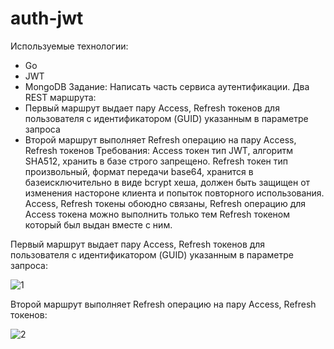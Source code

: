 # auth-jwt
Используемые технологии:
- Go 
- JWT 
- MongoDB
Задание:
Написать часть сервиса аутентификации.
Два REST маршрута:
- Первый маршрут выдает пару Access, Refresh токенов для пользователя с идентификатором (GUID) указанным в параметре запроса
- Второй маршрут выполняет Refresh операцию на пару Access, Refresh токенов
Требования:
Access токен тип JWT, алгоритм SHA512, хранить в базе строго запрещено.
Refresh токен тип произвольный, формат передачи base64, хранится в базеисключительно в виде bcrypt хеша, должен быть защищен от изменения настороне клиента и попыток повторного использования.
Access, Refresh токены обоюдно связаны, Refresh операцию для Access токена можно выполнить только тем Refresh токеном который был выдан вместе с ним.

Первый маршрут выдает пару Access, Refresh токенов для пользователя с идентификатором (GUID) указанным в параметре запроса:

![1](https://github.com/prostraction/auth-jwt/assets/47314760/480cbc83-8d38-418b-a95b-8ae7006ad0b8)

Второй маршрут выполняет Refresh операцию на пару Access, Refresh токенов:

![2](https://github.com/prostraction/auth-jwt/assets/47314760/21c8b2fc-eb53-4bf4-b773-27919cbe460e)
